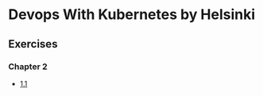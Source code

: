 # Devops With Kubernetes by Helsinki

## Exercises

### Chapter 2
- [1.1](https://github.com/alexandrlagornii/DevopsWithKubernetesHelsinki/tree/1.1/LogOutput)